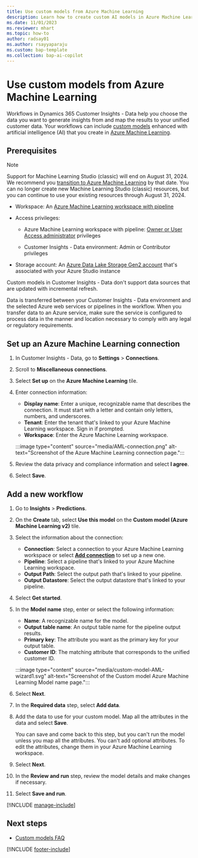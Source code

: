 ```yaml
---
title: Use custom models from Azure Machine Learning
description: Learn how to create custom AI models in Azure Machine Learning and use them in your Dynamics 365 Customer Insights workflows.
ms.date: 11/01/2023
ms.reviewer: mhart
ms.topic: how-to
author: radsay01
ms.author: rsayyaparaju
ms.custom: bap-template
ms.collection: bap-ai-copilot 
---
```


# Use custom models from Azure Machine Learning

Workflows in Dynamics 365 Customer Insights - Data help you choose the data you want to generate insights from and map the results to your unified customer data. Your workflows can include [custom models](azure-machine-learning-experiments.md) enhanced with artificial intelligence (AI) that you create in [Azure Machine Learning](/azure/machine-learning/overview-what-is-azure-machine-learning).

## Prerequisites

> [!NOTE]
> Support for Machine Learning Studio (classic) will end on August 31, 2024. We recommend you [transition to Azure Machine Learning](/azure/machine-learning/migrate-overview) by that date. You can no longer create new Machine Learning Studio (classic) resources, but you can continue to use your existing resources through August 31, 2024.

- Workspace: An [Azure Machine Learning workspace with pipeline](/azure/machine-learning/concept-ml-pipelines)

- Access privileges:

  - Azure Machine Learning workspace with pipeline: [Owner or User Access administrator](/azure/role-based-access-control/rbac-and-directory-admin-roles) privileges

  - Customer Insights - Data environment: Admin or Contributor privileges

- Storage account: An [Azure Data Lake Storage Gen2 account](/azure/storage/blobs/data-lake-storage-quickstart-create-account) that's associated with your Azure Studio instance

Custom models in Customer Insights - Data don't support data sources that are updated with incremental refresh.

Data is transferred between your Customer Insights - Data environment and the selected Azure web services or pipelines in the workflow. When you transfer data to an Azure service, make sure the service is configured to process data in the manner and location necessary to comply with any legal or regulatory requirements.

## Set up an Azure Machine Learning connection

1. In Customer Insights - Data, go to **Settings** > **Connections**.

1. Scroll to **Miscellaneous connections**.

1. Select **Set up** on the **Azure Machine Learning** tile.

1. Enter connection information:

   - **Display name**: Enter a unique, recognizable name that describes the connection. It must start with a letter and contain only letters, numbers, and underscores.
   - **Tenant**: Enter the tenant that's linked to your Azure Machine Learning workspace. Sign in if prompted.
   - **Workspace**: Enter the Azure Machine Learning workspace.

   :::image type="content" source="media/AML-connection.png" alt-text="Screenshot of the Azure Machine Learning connection page.":::

1. Review the data privacy and compliance information and select **I agree**.

1. Select **Save**.

## Add a new workflow

1. Go to **Insights** > **Predictions**.

1. On the **Create** tab, select **Use this model** on the **Custom model (Azure Machine Learning v2)** tile.

1. Select the information about the connection:

   - **Connection**: Select a connection to your Azure Machine Learning workspace or select [**Add connection**](#set-up-an-azure-machine-learning-connection) to set up a new one.
   - **Pipeline**: Select a pipeline that's linked to your Azure Machine Learning workspace.
   - **Output Path**: Select the output path that's linked to your pipeline.
   - **Output Datastore**: Select the output datastore that's linked to your pipeline.

1. Select **Get started**.

1. In the **Model name** step, enter or select the following information:

   - **Name**: A recognizable name for the model.
   - **Output table name**: An output table name for the pipeline output results.
   - **Primary key**: The attribute you want as the primary key for your output table.
   - **Customer ID**: The matching attribute that corresponds to the unified customer ID.

   :::image type="content" source="media/custom-model-AML-wizard1.svg" alt-text="Screenshot of the Custom model Azure Machine Learning Model name page.":::

1. Select **Next**.

1. In the **Required data** step, select **Add data**.

1. Add the data to use for your custom model. Map all the attributes in the data and select **Save**.

   You can save and come back to this step, but you can't run the model unless you map all the attributes. You can't add optional attributes. To edit the attributes, change them in your Azure Machine Learning workspace.

1. Select **Next**.

1. In the **Review and run** step, review the model details and make changes if necessary.

1. Select **Save and run**.

[!INCLUDE [manage-include](includes/custom-models-manage.md)]

## Next steps

- [Custom models FAQ](custom-models-faq.md)

[!INCLUDE [footer-include](includes/footer-banner.md)]
